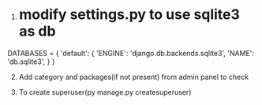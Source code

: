 1) # modify settings.py to use sqlite3 as db
 DATABASES = {
     'default': {
         'ENGINE': 'django.db.backends.sqlite3',
         'NAME': 'db.sqlite3',
     }
 }

2) Add category and packages(if not present) from admin panel to check
   
3) To create superuser(py manage.py createsuperuser)
